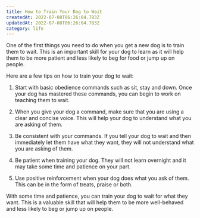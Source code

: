 ```yaml
---
title: How to Train Your Dog to Wait
createdAt: 2022-07-08T06:26:04.783Z
updatedAt: 2022-07-08T06:26:04.783Z
category: life
---
```


One of the first things you need to do when you get a new dog is to train them to wait. This is an important skill for your dog to learn as it will help them to be more patient and less likely to beg for food or jump up on people.

Here are a few tips on how to train your dog to wait:

1. Start with basic obedience commands such as sit, stay and down. Once your dog has mastered these commands, you can begin to work on teaching them to wait.

2. When you give your dog a command, make sure that you are using a clear and concise voice. This will help your dog to understand what you are asking of them.

3. Be consistent with your commands. If you tell your dog to wait and then immediately let them have what they want, they will not understand what you are asking of them.

4. Be patient when training your dog. They will not learn overnight and it may take some time and patience on your part.

5. Use positive reinforcement when your dog does what you ask of them. This can be in the form of treats, praise or both.

With some time and patience, you can train your dog to wait for what they want. This is a valuable skill that will help them to be more well-behaved and less likely to beg or jump up on people.
